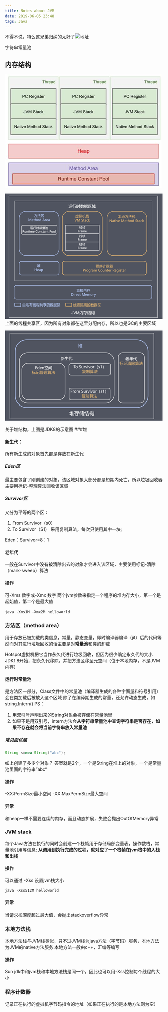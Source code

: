 ```yaml
---
title: Notes about JVM
date: 2019-06-05 23:48
tags: Java
---
```


不得不说，特么这兄弟归纳的太好了![地址](https://github.com/caison/java-knowledge-mind-map)
<!--more-->
字符串常量池


## 内存结构

![旧的图](/img/jvm_memStruct.jpg "jvm Memstruct")

![更特么详细的](/img/MemStruct.png)
上面的线程共享区，因为所有对象都在这里分配内存，所以也是GC的主要区域


![堆结构](/img/HeapStruct.png)

关于堆结构，上图是JDK8的示意图
###堆

#### 新生代：
所有新生成的对象首先都是存放在新生代
##### Eden区
最主要包含了刚创建的对象，该区域对象大部分都是短期内死亡，所以垃圾回收器主要用标记-整理算法回收该区域

##### Survivor区
又分为平等的两个区：
1. From Survivor（s0）
2. To Survivor（S1）
采用复制算法，每次只使用其中一块;

Eden：Survivor=8：1

#### 老年代

一般在Survivor中没有被清除出去的对象才会进入该区域，主要使用标记-清除（mark-sweep）算法

#### 操作
可-Xms 数字或-Xmx 数字 两个jvm参数来指定一个程序的堆内存大小，第一个是起始值，第二个是最大值
```java
java -Xms1M -Xmx2M helloworld
```

### 方法区（method area）

用于存放已被加载的类信息，常量，静态变量，即时编译器编译（jit）后的代码等
然而对其进行垃圾回收的话主要是对**常量池**和类的卸载

Hotspot虚拟机把它当作永久代进行垃圾回收，但因为很少确定永久代的大小
JDK1.8开始，把永久代移除，并把方法区移至元空间（位于本地内存，不是JVM内存）

#### 运行时常量池
是方法区一部分，Class文件中的常量池（编译器生成的各种字面量和符号引用）会在类加载后被放入这个区域
除了在编译期生成的常量，还允许动态生成，如string.Intern()
PS：
1. 用双引号声明出来的String对象会被存储在常量池里
2. 如果不是用双引号，intern方法会**从字符串常量池中查询字符串是否存在，如果不存在就会将当前字符串放入常量池**
##### 常见面试题
```java
String s=new String("abc");
```
如上创建了多少个对象？
答案就是2个，一个是String在堆上的对象，一个是常量池里面的字符串”abc“


#### 操作
-XX:PermSize最小空间
-XX:MaxPermSize最大空间

#### 异常
和heap一样不需要连续的内存，而且动态扩展，失败会抛出OutOfMemory异常


### JVM stack

每个Java方法在执行的同时会创建一个栈帧用于存储局部变量表，操作数栈，常量池引用等信息;
**从调用到执行完成的过程，就对应了一个栈帧在jvm栈中的入栈和出栈**

#### 操作
可以通过
-Xss 设置jvm栈大小
```java
java -Xss512M helloworld
```

#### 异常
当请求栈深度超过最大值，会抛出stackoverflow异常


### 本地方法栈
本地方法栈与JVM栈类似，只不过JVM栈为java方法（字节码）服务，本地方法为JVM的native方法服务
本地方法一般由c++，汇编等编写

#### 操作

Sun jdk中和jvm栈和本地方法栈是同一个，因此也可以用-Xss控制每个线程的大小

### 程序计数器
记录正在执行的虚拟机字节码指令的地址（如果正在执行的是本地方法则为空）